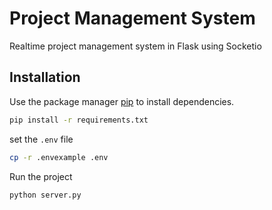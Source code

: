 # Project Management System

Realtime project management system in Flask using Socketio

## Installation

Use the package manager [pip](https://pip.pypa.io/en/stable/) to install dependencies.

```bash
pip install -r requirements.txt
```

set the `.env` file

```bash
cp -r .envexample .env
```

Run the project

```bash
python server.py
```
